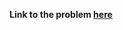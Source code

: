 <strong>Link to the problem <a href="https://www.hackerrank.com/challenges/climbing-the-leaderboard/problem">here</a><strong>